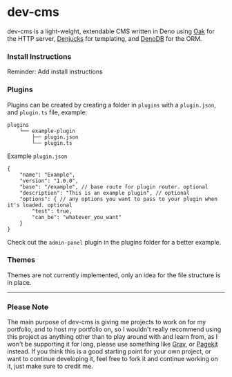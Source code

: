 # dev-cms

dev-cms is a light-weight, extendable CMS written in Deno using [Oak](https://github.com/oakserver/oak) for the HTTP server, [Denjucks](https://github.com/denjucks/denjucks) for templating, and [DenoDB](https://github.com/eveningkid/denodb) for the ORM.

### Install Instructions
Reminder: Add install instructions

### Plugins

Plugins can be created by creating a folder in `plugins` with a `plugin.json`, and `plugin.ts` file, example:
```
plugins
    └── example-plugin
        ├── plugin.json
        └── plugin.ts
```

Example `plugin.json`
```
{
    "name": "Example",
    "version": "1.0.0",
    "base": "/example", // base route for plugin router. optional
    "description": "This is an example plugin", // optional
    "options": { // any options you want to pass to your plugin when it's loaded. optional
        "test": true,
        "can_be": "whatever_you_want"
    }
}
```

Check out the `admin-panel` plugin in the plugins folder for a better example.

### Themes
Themes are not currently implemented, only an idea for the file structure is in place.

---

### Please Note
The main purpose of dev-cms is giving me projects to work on for my portfolio, and to host my portfolio on, so I wouldn't really recommend using this project as anything other than to play around with and learn from, as I won't be supporting it for long, please use something like [Grav](https://getgrav.org/), or [Pagekit](https://pagekit.com/) instead. If you think this is a good starting point for your own project, or want to continue developing it, feel free to fork it and continue working on it, just make sure to credit me.

